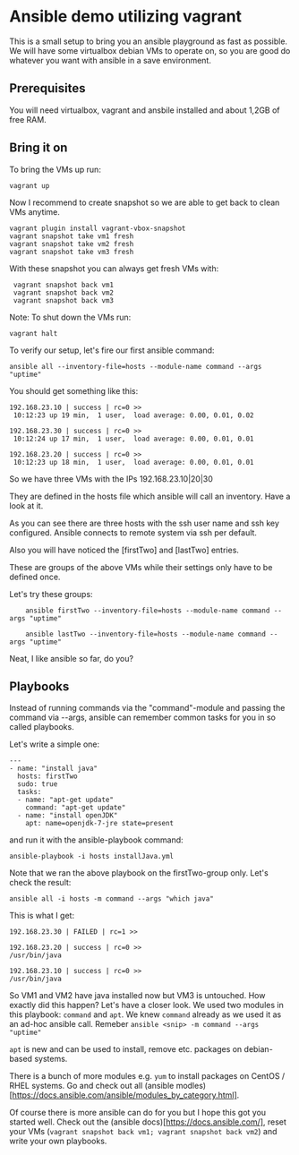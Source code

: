 # Ansible demo utilizing vagrant

This is a small setup to bring you an ansible playground as fast as possible.
We will have some virtualbox debian VMs to operate on, so you are good do whatever you want with ansible in a save environment.

## Prerequisites

You will need virtualbox, vagrant and ansbile installed and about 1,2GB of free RAM.

## Bring it on

To bring the VMs up run:

	vagrant up

Now I recommend to create snapshot so we are able to get back to clean VMs anytime.

	vagrant plugin install vagrant-vbox-snapshot
	vagrant snapshot take vm1 fresh
	vagrant snapshot take vm2 fresh
	vagrant snapshot take vm3 fresh

With these snapshot you can always get fresh VMs with:

	 vagrant snapshot back vm1
	 vagrant snapshot back vm2
	 vagrant snapshot back vm3

Note: To shut down the VMs run:

	vagrant halt

To verify our setup, let's fire our first ansible command:

	ansible all --inventory-file=hosts --module-name command --args "uptime"

You should get something like this:

	192.168.23.10 | success | rc=0 >>
	 10:12:23 up 19 min,  1 user,  load average: 0.00, 0.01, 0.02
	
	192.168.23.30 | success | rc=0 >>
	 10:12:24 up 17 min,  1 user,  load average: 0.00, 0.01, 0.01
	
	192.168.23.20 | success | rc=0 >>
	 10:12:23 up 18 min,  1 user,  load average: 0.00, 0.01, 0.01

So we have three VMs with the IPs 192.168.23.10|20|30

They are defined in the hosts file which ansible will call an inventory.
Have a look at it.

As you can see there are three hosts with the ssh user name and ssh key configured.
Ansible connects to remote system via ssh per default.

Also you will have noticed the [firstTwo] and [lastTwo] entries.

These are groups of the above VMs while their settings only have to be defined once.

Let's try these groups:

        ansible firstTwo --inventory-file=hosts --module-name command --args "uptime"

        ansible lastTwo --inventory-file=hosts --module-name command --args "uptime"

Neat, I like ansible so far, do you?

## Playbooks

Instead of running commands via the "command"-module and passing the command via --args, ansible can remember common tasks for you in so called playbooks.

Let's write a simple one:

	---
	- name: "install java"
	  hosts: firstTwo
	  sudo: true
	  tasks:
	  - name: "apt-get update"
	    command: "apt-get update"
	  - name: "install openJDK"
	    apt: name=openjdk-7-jre state=present

and run it with the ansible-playbook command:

	ansible-playbook -i hosts installJava.yml

Note that we ran the above playbook on the firstTwo-group only.
Let's check the result:

	ansible all -i hosts -m command --args "which java"

This is what I get:

	192.168.23.30 | FAILED | rc=1 >>
	
	192.168.23.20 | success | rc=0 >>
	/usr/bin/java
	
	192.168.23.10 | success | rc=0 >>
	/usr/bin/java

So VM1 and VM2 have java installed now but VM3 is untouched. How exactly did this happen? Let's have a closer look.
We used two modules in this playbook: ```command``` and ```apt```. We knew ```command``` already as we used it as an ad-hoc ansible call. Remeber ```ansible <snip> -m command --args "uptime"```

```apt``` is new and can be used to install, remove etc. packages on debian-based systems.

There is a bunch of more modules e.g. ```yum``` to install packages on CentOS / RHEL systems.
Go and check out all (ansible modles)[https://docs.ansible.com/ansible/modules_by_category.html].

Of course there is more ansible can do for you but I hope this got you started well.
Check out the (ansible docs)[https://docs.ansible.com/], reset your VMs (```vagrant snapshot back vm1; vagrant snapshot back vm2```) and write your own playbooks.



